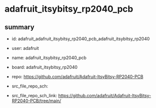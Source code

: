 # adafruit_itsybitsy_rp2040_pcb
 
## summary 
* id: adafruit_adafruit_itsybitsy_rp2040_pcb_adafruit_itsybitsy_rp2040
* user: adafruit
* name: adafruit_itsybitsy_rp2040_pcb
* board: adafruit_itsybitsy_rp2040
* repo: https://github.com/adafruit/Adafruit-ItsyBitsy-RP2040-PCB



* src_file_repo_sch: 
* src_file_repo_sch_link: https://github.com/adafruit/Adafruit-ItsyBitsy-RP2040-PCB/tree/main/






